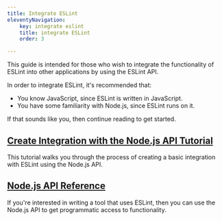 ```yaml
---
title: Integrate ESLint
eleventyNavigation:
    key: integrate eslint
    title: integrate ESLint
    order: 3

---
```


This guide is intended for those who wish to integrate the functionality of ESLint into other applications by using the ESLint API.

In order to integrate ESLint, it's recommended that:

* You know JavaScript, since ESLint is written in JavaScript.
* You have some familiarity with Node.js, since ESLint runs on it.

If that sounds like you, then continue reading to get started.

## [Create Integration with the Node.js API Tutorial](integration-tutorial)

This tutorial walks you through the process of creating a basic integration with ESLint using the Node.js API.

## [Node.js API Reference](nodejs-api)

If you're interested in writing a tool that uses ESLint, then you can use the Node.js API to get programmatic access to functionality.
